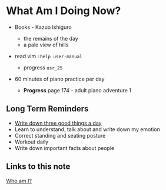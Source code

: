 # What Am I Doing Now?

- Books - Kazuo Ishiguro

  - the remains of the day
  - a pale view of hills

- read vim `:help user-manual`

  - progress `usr_25`

- 60 minutes of piano practice per day

  - **Progress** page 174 - adult piano adventure 1

## Long Term Reminders

- [Write down three good things a day](https://ggia.berkeley.edu/practice/three-good-things)
- Learn to understand, talk about and write down my emotion
- Correct standing and seating posture
- Workout daily
- Write down important facts about people

## Links to this note

[Who am I?](index.md)

